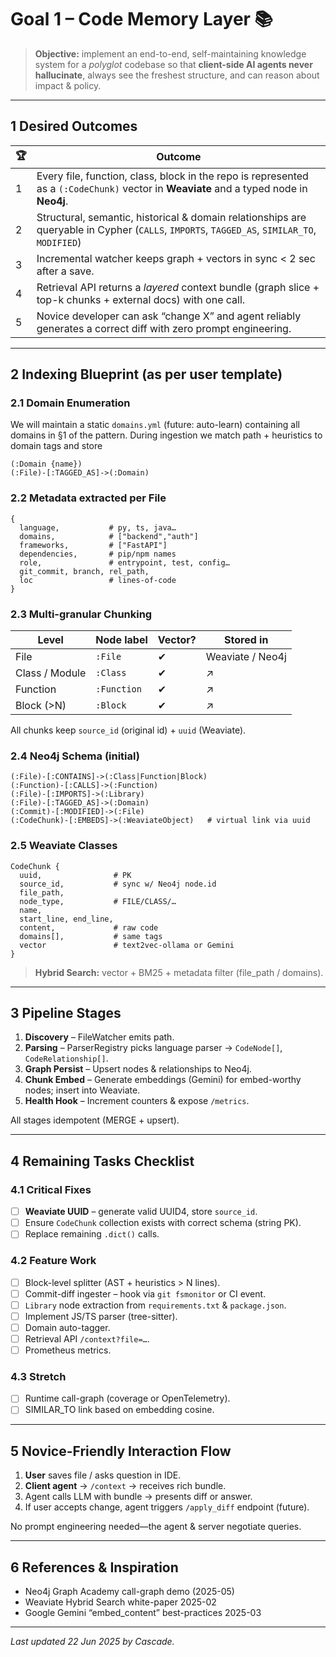 # Goal 1 – Code Memory Layer 📚

> **Objective:** implement an end-to-end, self-maintaining knowledge system for a *polyglot* codebase so that **client-side AI agents never hallucinate**, always see the freshest structure, and can reason about impact & policy.

---

## 1  Desired Outcomes

| 🏆  | Outcome |
|-----|---------|
| 1 | Every file, function, class, block in the repo is represented as a `(:CodeChunk)` vector in **Weaviate** and a typed node in **Neo4j**. |
| 2 | Structural, semantic, historical & domain relationships are queryable in Cypher (`CALLS`, `IMPORTS`, `TAGGED_AS`, `SIMILAR_TO`, `MODIFIED`) |
| 3 | Incremental watcher keeps graph + vectors in sync < 2 sec after a save. |
| 4 | Retrieval API returns a *layered* context bundle (graph slice + top-k chunks + external docs) with one call. |
| 5 | Novice developer can ask “change X” and agent reliably generates a correct diff with zero prompt engineering. |

---

## 2  Indexing Blueprint (as per user template)

### 2.1  Domain Enumeration
We will maintain a static `domains.yml` (future: auto-learn) containing all domains in §1 of the pattern. During ingestion we match path + heuristics to domain tags and store
```
(:Domain {name})
(:File)-[:TAGGED_AS]->(:Domain)
```

### 2.2  Metadata extracted per **File**
```
{
  language,           # py, ts, java…
  domains,            # ["backend","auth"]
  frameworks,         # ["FastAPI"]
  dependencies,       # pip/npm names
  role,               # entrypoint, test, config…
  git_commit, branch, rel_path,
  loc                 # lines-of-code
}
```

### 2.3  Multi-granular Chunking
| Level | Node label | Vector? | Stored in |
|-------|------------|---------|-----------|
| File          | `:File`      | ✔ | Weaviate / Neo4j |
| Class / Module| `:Class`     | ✔ | ↗ |
| Function      | `:Function`  | ✔ | ↗ |
| Block (>N)    | `:Block`     | ✔ | ↗ |

All chunks keep `source_id` (original id) + `uuid` (Weaviate).

### 2.4  Neo4j Schema (initial)
```
(:File)-[:CONTAINS]->(:Class|Function|Block)
(:Function)-[:CALLS]->(:Function)
(:File)-[:IMPORTS]->(:Library)
(:File)-[:TAGGED_AS]->(:Domain)
(:Commit)-[:MODIFIED]->(:File)
(:CodeChunk)-[:EMBEDS]->(:WeaviateObject)   # virtual link via uuid
```

### 2.5  Weaviate Classes
```
CodeChunk {
  uuid,                # PK
  source_id,           # sync w/ Neo4j node.id
  file_path,
  node_type,           # FILE/CLASS/…
  name,
  start_line, end_line,
  content,             # raw code
  domains[],           # same tags
  vector               # text2vec-ollama or Gemini
}
```

> **Hybrid Search:** vector + BM25 + metadata filter (file_path / domains).

---

## 3  Pipeline Stages

1. **Discovery** – FileWatcher emits path.
2. **Parsing** – ParserRegistry picks language parser → `CodeNode[]`, `CodeRelationship[]`.
3. **Graph Persist** – Upsert nodes & relationships to Neo4j.
4. **Chunk Embed** – Generate embeddings (Gemini) for embed-worthy nodes; insert into Weaviate.
5. **Health Hook** – Increment counters & expose `/metrics`.

All stages idempotent (MERGE + upsert).

---

## 4  Remaining Tasks Checklist

### 4.1  Critical Fixes
- [ ] **Weaviate UUID** – generate valid UUID4, store `source_id`.
- [ ] Ensure `CodeChunk` collection exists with correct schema (string PK).
- [ ] Replace remaining `.dict()` calls.

### 4.2  Feature Work
- [ ] Block-level splitter (AST + heuristics > N lines).
- [ ] Commit-diff ingester – hook via `git fsmonitor` or CI event.
- [ ] `Library` node extraction from `requirements.txt` & `package.json`.
- [ ] Implement JS/TS parser (tree-sitter).
- [ ] Domain auto-tagger.
- [ ] Retrieval API `/context?file=…`.
- [ ] Prometheus metrics.

### 4.3  Stretch
- [ ] Runtime call-graph (coverage or OpenTelemetry).
- [ ] SIMILAR_TO link based on embedding cosine.

---

## 5  Novice-Friendly Interaction Flow
1. **User** saves file / asks question in IDE.
2. **Client agent** → `/context` → receives rich bundle.
3. Agent calls LLM with bundle → presents diff or answer.
4. If user accepts change, agent triggers `/apply_diff` endpoint (future).

No prompt engineering needed—the agent & server negotiate queries.

---

## 6  References & Inspiration
- Neo4j Graph Academy call-graph demo (2025-05)
- Weaviate Hybrid Search white-paper 2025-02
- Google Gemini “embed_content” best-practices 2025-03

---

*Last updated 22 Jun 2025 by Cascade.*
